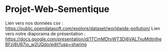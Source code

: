 # Projet-Web-Sementique
Lien vers nos données csv : https://public.opendatasoft.com/explore/dataset/worldwide-pollution/
Lien vers notre diaporama de présentation : https://docs.google.com/presentation/d/1TCmMDtyWT3Dj6VAL7xuMdtnlheBFzj8U67io_w2UQdo/edit?usp=sharing

